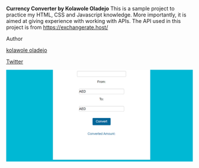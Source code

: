 **Currency Converter by Kolawole Oladejo**
This is a sample project to practice my HTML, CSS and Javascript knowledge. More importantly, it is aimed at giving experience with working with APIs. The API used in this project is from https://exchangerate.host/

Author


[kolawole oladejo](mailto:kolaquadry@gmail.com)

[Twitter](https://twitter.com/@kola180481)

![Screenshot of the first one](images/Screenshots1.png)
